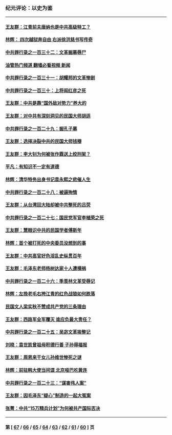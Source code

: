### 纪元评论：以史为鉴
---
#### [王友群：江青前夫唐纳也是中共高级特工？](../../pages/nsc1028/n14011375.md?06080330) 
#### [林辉： 四次越狱奔自由 右派徐洪慈书写传奇](../../pages/nsc1028/n14010438.md?06080330) 
#### [中共罪行录之一百三十二：文革掘墓辱尸](../../pages/nsc1028/n14009626.md?06080330) 
#### [油管热门频道 翻墙必看视频 新闻](ok?06080330)
#### [中共罪行录之一百三十一：胡耀邦的文革惨剧](../../pages/nsc1028/n14007184.md?06080330) 
#### [中共罪行录之一百三十：上将阎红彦之死](../../pages/nsc1028/n14004426.md?06080330) 
#### [王友群：中共是靠“国外敌对势力”养大的](../../pages/nsc1028/n14004284.md?06080330) 
#### [王友群：对中共有深刻洞见的民国大师胡适](../../pages/nsc1028/n14003453.md?06080330) 
#### [中共罪行录之一百二十九：掘孔子墓](../../pages/nsc1028/n14003058.md?06080330) 
#### [王友群：选择决裂中共的民国大师钱穆](../../pages/nsc1028/n14001046.md?06080330) 
#### [王友群：李大钊为何被张作霖送上绞刑架？](../../pages/nsc1028/n13999290.md?06080330) 
#### [平凡：有知识不一定有道德](../../pages/nsc1028/n13998913.md?06080330) 
#### [林辉：清华特务出身书记袁永熙之悲催人生](../../pages/nsc1028/n13997413.md?06080330) 
#### [中共罪行录之一百二十八：被逼殉情](../../pages/nsc1028/n13991056.md?06080330) 
#### [王友群：从台湾回大陆却被中共整死的吕荧](../../pages/nsc1028/n13989235.md?06080330) 
#### [中共罪行录之一百二十七：国民党军官李植荣之死](../../pages/nsc1028/n13989006.md?06080330) 
#### [王友群：慧眼识中共的民国学者傅斯年](../../pages/nsc1028/n13988371.md?06080330) 
#### [林辉：首个被打死的中央委员没想到的事](../../pages/nsc1028/n13987400.md?06080330) 
#### [王友群：中共高官好色淫乱史纵贯百年](../../pages/nsc1028/n13986035.md?06080330) 
#### [王友群：毛泽东老师杨树达家十人遭横祸](../../pages/nsc1028/n13984103.md?06080330) 
#### [中共罪行录之一百二十六：季羡林文革受辱记](../../pages/nsc1028/n13980310.md?06080330) 
#### [林辉：左挽老毛右挎江青的红色战狼如何跌落](../../pages/nsc1028/n13979615.md?06080330) 
#### [民国文人梁实秋不赞成共产党的三条理由](../../pages/nsc1028/n13979403.md?06080330) 
#### [王友群：西路军全军覆灭 谁应负最大责任？](../../pages/nsc1028/n13975235.md?06080330) 
#### [中共罪行录之一百二十五：吴宓文革挨整记](../../pages/nsc1028/n13975630.md?06080330) 
#### [刘晓：袁世凯曾祖母积德行善 子孙得福报](../../pages/nsc1028/n13975138.md?06080330) 
#### [王友群：周恩来干女儿孙维世惨死之谜](../../pages/nsc1028/n13972452.md?06080330) 
#### [林辉：前驻韩大使当间谍 北京哑巴吃黄连](../../pages/nsc1028/n13971434.md?06080330) 
#### [中共罪行录之一百二十三：“谋害伟人案”](../../pages/nsc1028/n13972044.md?06080330) 
#### [王友群：因毛泽东“疑心”制造的一起大冤案](../../pages/nsc1028/n13967794.md?06080330) 
#### [张菁：中共“15万精兵计划”为何被共产国际否决](../../pages/nsc1028/n13967677.md?06080330) 

---
#### 第 [ [67](./67.md?06080330) / [66](./66.md?06080330) / [65](./65.md?06080330) / [64](./64.md?06080330) / [63](./63.md?06080330) / [62](./62.md?06080330) / [61](./61.md?06080330) / [60](./60.md?06080330) ] 页
